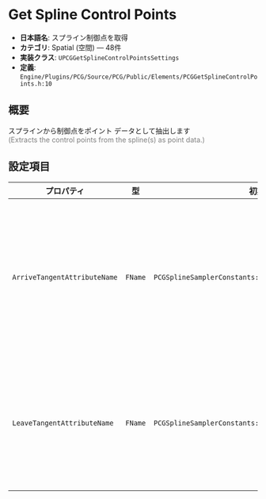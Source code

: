 # Get Spline Control Points

- **日本語名**: スプライン制御点を取得
- **カテゴリ**: Spatial (空間) — 48件
- **実装クラス**: `UPCGGetSplineControlPointsSettings`
- **定義**: `Engine/Plugins/PCG/Source/PCG/Public/Elements/PCGGetSplineControlPoints.h:10`

## 概要

スプラインから制御点をポイント データとして抽出します<br><span style='color:gray'>(Extracts the control points from the spline(s) as point data.)</span>

## 設定項目


| プロパティ | 型 | 初期値 | 説明 |
| --- | --- | --- | --- |
| `ArriveTangentAttributeName` | `FName` | `PCGSplineSamplerConstants::ArriveTangentAttributeName` | 抽出した制御点の到達タンジェントを格納する属性名。 |
| `LeaveTangentAttributeName` | `FName` | `PCGSplineSamplerConstants::LeaveTangentAttributeName` | 制御点の離脱タンジェントを格納する属性名。 |
